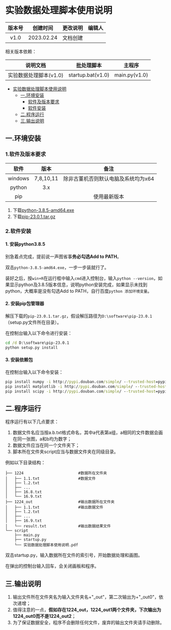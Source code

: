 # 实验数据处理脚本使用说明

<cneter>

|版本号|创建时间|更改说明|编辑人|
|:---:|:---:|:---:|:---:|
|v1.0|2023.02.24|文档创建||

</center>

相关版本依赖：

|说明文档|批处理脚本|主程序|
|:---:|:---:|:---:|
|实验数据处理脚本(v1.0)|startup.bat(v1.0)|main.py(v1.0)|

<div STYLE="page-break-after:always;"></div>


<!-- TOC -->

- [实验数据处理脚本使用说明](#%E5%AE%9E%E9%AA%8C%E6%95%B0%E6%8D%AE%E5%A4%84%E7%90%86%E8%84%9A%E6%9C%AC%E4%BD%BF%E7%94%A8%E8%AF%B4%E6%98%8E)
    - [一.环境安装](#%E4%B8%80%E7%8E%AF%E5%A2%83%E5%AE%89%E8%A3%85)
        - [软件及版本要求](#%E8%BD%AF%E4%BB%B6%E5%8F%8A%E7%89%88%E6%9C%AC%E8%A6%81%E6%B1%82)
        - [软件安装](#%E8%BD%AF%E4%BB%B6%E5%AE%89%E8%A3%85)
    - [二.程序运行](#%E4%BA%8C%E7%A8%8B%E5%BA%8F%E8%BF%90%E8%A1%8C)
    - [三.输出说明](#%E4%B8%89%E8%BE%93%E5%87%BA%E8%AF%B4%E6%98%8E)

<!-- /TOC -->

## 一.环境安装

### 1.软件及版本要求

|软件|版本|备注|
|:---:|:---:|:---:|
|windows|7,8,10,11|除非古董机否则默认电脑及系统均为x64|
|python|3.x||
|pip||使用最新版本|

1. 下载[python-3.8.5-amd64.exe](https://www.python.org/ftp/python/3.8.5/python-3.8.5-amd64.exe)
2. 下载[pip-23.0.1.tar.gz](https://files.pythonhosted.org/packages/6b/8b/0b16094553ecc680e43ded8f920c3873b01b1da79a54274c98f08cb29fca/pip-23.0.1.tar.gz)

### 2.软件安装

#### 1. 安装python3.8.5

别急着点完成，提前说一声图省事**务必勾选Add to PATH**。

双击`python-3.8.5-amd64.exe`，一步一步装就行了。

装好之后，按`win+R`在运行框中输入`cmd`进入控制台，输入`python --version`，如果显示python及3.8.5版本信息，说明python安装完成，如果显示未找到python，大概率是没有勾选Add to PATH，自行百度`python 添加环境变量`。

#### 2. 安装pip包管理器

解压下载的`pip-23.0.1.tar.gz`，假设解压路径为`D:\software\pip-23.0.1`（setup.py文件所在目录）。

在控制台输入以下命令进行安装：

```bat
cd /d D:\software\pip-23.0.1
python setup.py install
```

#### 3. 安装依赖包

在控制台输入以下命令安装：

```bat
pip install numpy -i http://pypi.douban.com/simple/ --trusted-host=pypi.douban.com/simple
pip install matplotlib -i http://pypi.douban.com/simple/ --trusted-host=pypi.douban.com/simple
pip install scipy -i http://pypi.douban.com/simple/ --trusted-host=pypi.douban.com/simple
```

## 二.程序运行

程序运行有以下几点要求：

1. 数据文件名应当按a.b.txt格式命名，其中a代表第a组，a相同的文件数据会画在同一张图，a和b均为数字；
2. 数据文件应当在同一个文件夹下；
3. 脚本所在文件夹script应当与数据文件夹在同级目录。

例如以下目录结构：

```
├── 1224                        #数据所在文件夹
│   ├── 1.1.txt                 #数据文件
│   ├── l.2.txt
│   ├── ...
│   ├── 16.8.txt
│   └── 16.9.txt
├── 1224_out                    #输出数据所在文件夹
│   ├── 1.1.txt                 #输出数据文件
│   ├── l.2.txt
│   ├── ...
│   ├── 16.9.txt
│   └── result.txt              #输出数据结果文件
└── script
    ├── main.py
    ├── startup.py
    └── 实验数据处理脚本使用说明.pdf
```

双击startup.py，输入数据所在文件的索引号，开始数据处理和画图。

在弹出的控制台输入回车，会关闭画板和程序。

## 三.输出说明

1. 输出文件所在文件夹名为输入文件夹名+"_out"，第二次输出为+"_out0"，依次递增；
2. 值得注意的一点，**假如存在1224_out，1224_out1两个文件夹，下次输出为1224_out0而不是1224_out2**；
3. 为了保证数据安全，程序不会删除任何文件，废弃的输出文件夹请手动删除。